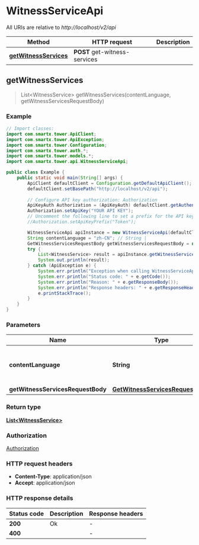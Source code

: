 # WitnessServiceApi

All URIs are relative to *http://localhost/v2/api*

Method | HTTP request | Description
------------- | ------------- | -------------
[**getWitnessServices**](WitnessServiceApi.md#getWitnessServices) | **POST** get-witness-services | 



## getWitnessServices

> List&lt;WitnessService&gt; getWitnessServices(contentLanguage, getWitnessServicesRequestBody)



### Example

```java
// Import classes:
import com.smartx.tower.ApiClient;
import com.smartx.tower.ApiException;
import com.smartx.tower.Configuration;
import com.smartx.tower.auth.*;
import com.smartx.tower.models.*;
import com.smartx.tower.api.WitnessServiceApi;

public class Example {
    public static void main(String[] args) {
        ApiClient defaultClient = Configuration.getDefaultApiClient();
        defaultClient.setBasePath("http://localhost/v2/api");
        
        // Configure API key authorization: Authorization
        ApiKeyAuth Authorization = (ApiKeyAuth) defaultClient.getAuthentication("Authorization");
        Authorization.setApiKey("YOUR API KEY");
        // Uncomment the following line to set a prefix for the API key, e.g. "Token" (defaults to null)
        //Authorization.setApiKeyPrefix("Token");

        WitnessServiceApi apiInstance = new WitnessServiceApi(defaultClient);
        String contentLanguage = "zh-CN"; // String | 
        GetWitnessServicesRequestBody getWitnessServicesRequestBody = new GetWitnessServicesRequestBody(); // GetWitnessServicesRequestBody | 
        try {
            List<WitnessService> result = apiInstance.getWitnessServices(contentLanguage, getWitnessServicesRequestBody);
            System.out.println(result);
        } catch (ApiException e) {
            System.err.println("Exception when calling WitnessServiceApi#getWitnessServices");
            System.err.println("Status code: " + e.getCode());
            System.err.println("Reason: " + e.getResponseBody());
            System.err.println("Response headers: " + e.getResponseHeaders());
            e.printStackTrace();
        }
    }
}
```

### Parameters


Name | Type | Description  | Notes
------------- | ------------- | ------------- | -------------
 **contentLanguage** | **String**|  | [enum: zh-CN, en-US]
 **getWitnessServicesRequestBody** | [**GetWitnessServicesRequestBody**](GetWitnessServicesRequestBody.md)|  |

### Return type

[**List&lt;WitnessService&gt;**](WitnessService.md)

### Authorization

[Authorization](../README.md#Authorization)

### HTTP request headers

- **Content-Type**: application/json
- **Accept**: application/json


### HTTP response details
| Status code | Description | Response headers |
|-------------|-------------|------------------|
| **200** | Ok |  -  |
| **400** |  |  -  |

